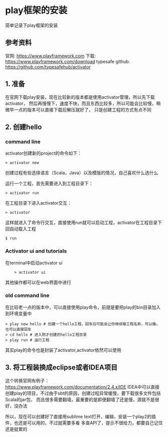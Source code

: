 # play框架的安装
简单记录下play框架的安装

## 参考资料
官网: https://www.playframework.com
下载: https://www.playframework.com/download
typesafe github: https://github.com/typesafehub/activator


## 1. 准备
在官网下载play安装，现在比较新的版本都是使用activator管理，所以先下载activator，
然后再慢慢下，速度不快，而且东西比较多，所以可能会比较慢，稍微早一点的版本可以直接下载后解压就好了，
只是创建工程的方式有点不同

## 2. 创建hello
### command line
activator创建新的project的命令如下：

    > activator new
创建过程有些选择语言（Scala，Java）以及模版的情况，自己喜欢什么选什么

运行一个工程，首先需要进入到工程目录下：
    
    > activator run
    
在工程目录下进入activator交互：

    > activator
这样就进入了命令行交互，直接使用run就可以启动工程，activator在工程目录下回自动载入工程
    
    $ run
    
### Activator ui and tutorials
在terminal中启动activator ui
    
        > activator ui
其他操作都可以在web界面中进行    

### old command line
在比较老一点的版本中，可以直接使用play命令，前提是要把play的bin目录加入到环境变量中
    
    > play new hello # 创建一个hello工程，回车后可能会让你继续输工程名称，可以输，也可以直接回车
    > cd hello # 进入刚才创建的hello工程目录
    > play run # 运行工程
其实play的命令也是封装了activator,activator依然可以使用


## 3. 将工程装换成eclipse或者IDEA项目
这个转换官网有例子：
https://www.playframework.com/documentation/2.4.x/IDE
IDEA中可以直接创建play的项目，不过由于sbt的原因，创建过程异常缓慢，要下载很多文件包括Scala的jar包，
而且很多需要翻墙，最重要的是即便翻墙了还是慢，源就不是很好，没办法

所以，现在可以创建好了直接用sublime text打开，编辑，安装一个play2的插件，也还是可以用的，不过就需要多看
多查API了，提示不很给力，都要自己记住还是挺累的


